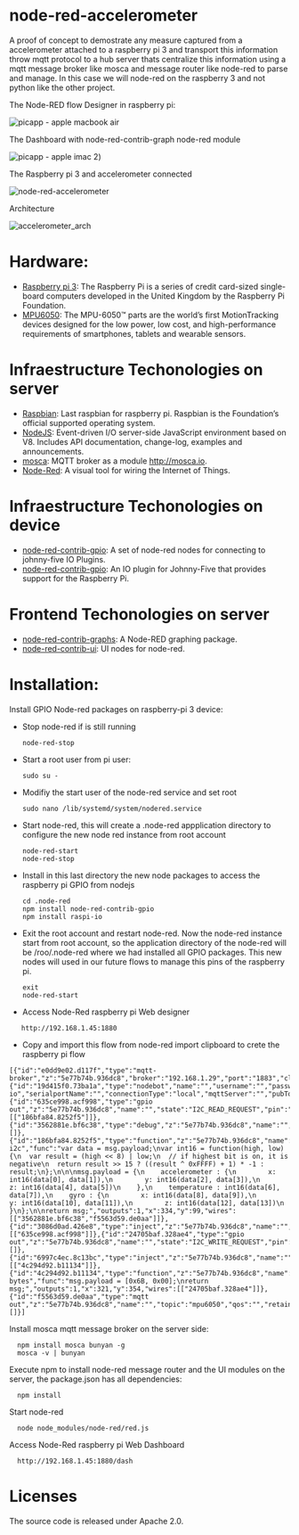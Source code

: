 # node-red-accelerometer

A proof of concept to demostrate any measure captured from a accelerometer attached to a raspberry pi 3 and transport this information throw mqtt protocol to a hub server thats centralize this information using a mqtt message broker like mosca and message router like node-red to parse and manage. In this case we will node-red on the raspberry 3 and not python like the other project.

The Node-RED flow Designer in raspberry pi:

 ![picapp - apple macbook air](https://cloud.githubusercontent.com/assets/1216181/16336824/a50a6798-3a10-11e6-9176-ac30a31f5fe5.png)

The Dashboard with node-red-contrib-graph node-red module

![picapp - apple imac 2](https://cloud.githubusercontent.com/assets/1216181/16090365/65eed644-332f-11e6-9a2a-6f50aea8bf32.png))

The Raspberry pi 3 and accelerometer connected

![node-red-accelerometer](https://cloud.githubusercontent.com/assets/1216181/16336750/fa8eed48-3a0f-11e6-8810-018dc226854c.JPG)

Architecture

![accelerometer_arch](https://cloud.githubusercontent.com/assets/1216181/16018154/7defe644-31a3-11e6-93c2-b8d0c215537d.jpg)

# Hardware:

- [Raspberry pi 3](https://www.raspberrypi.org/): The Raspberry Pi is a series of credit card-sized single-board computers developed in the United Kingdom by the Raspberry Pi Foundation.
- [MPU6050](https://www.invensense.com/products/motion-tracking/6-axis/mpu-6050/): The MPU-6050™ parts are the world’s first MotionTracking devices designed for the low power, low cost, and high-performance requirements of smartphones, tablets and wearable sensors. 

# Infraestructure Techonologies on server

- [Raspbian](https://www.raspberrypi.org/downloads/raspbian/): Last raspbian for raspberry pi. Raspbian is the Foundation’s official supported operating system.
- [NodeJS](https://nodejs.org/): Event-driven I/O server-side JavaScript environment based on V8. Includes API documentation, change-log, examples and announcements.
- [mosca](https://github.com/mcollina/mosca): MQTT broker as a module http://mosca.io.
- [Node-Red](http://nodered.org/): A visual tool for wiring the Internet of Things.

# Infraestructure Techonologies on device

- [node-red-contrib-gpio](https://github.com/monteslu/node-red-contrib-gpio): A set of node-red nodes for connecting to johnny-five IO Plugins.
- [node-red-contrib-gpio](https://github.com/nebrius/raspi-io): An IO plugin for Johnny-Five that provides support for the Raspberry Pi.

# Frontend Techonologies on server

- [node-red-contrib-graphs](https://www.npmjs.com/package/node-red-contrib-graphs): A Node-RED graphing package.
- [node-red-contrib-ui](https://www.npmjs.com/package/node-red-contrib-ui): UI nodes for node-red.

# Installation:

Install GPIO Node-red packages on raspberry-pi 3 device:

- Stop node-red if is still running
  ```
  node-red-stop
  ```
- Start a root user from pi user:
  ```
  sudo su -
  ```
  
- Modifiy the start user of the node-red service and set root
  ```
  sudo nano /lib/systemd/system/nodered.service 
  ```  

- Start node-red, this will create a .node-red appplication directory to configure the new node red instance from root account
  ```
  node-red-start
  node-red-stop
  ```  

- Install in this last directory the new node packages to access the raspberry pi GPIO from nodejs
  ```
  cd .node-red
  npm install node-red-contrib-gpio
  npm install raspi-io
  ```  
  
- Exit the root account and restart node-red. Now the node-red instance start from root account, so the application directory of the node-red will be /roo/.node-red where we had installed all GPIO packages. This new nodes will used in our future flows to manage this pins of the raspberry pi.

  ```
  exit
  node-red-start
  ``` 
- Access Node-Red raspberry pi Web designer
```
   http://192.168.1.45:1880
```

- Copy and import this flow from node-red import clipboard to crete the raspberry pi flow
```
[{"id":"e0dd9e02.d117f","type":"mqtt-broker","z":"5e77b74b.936dc8","broker":"192.168.1.29","port":"1883","clientid":"","usetls":false,"verifyservercert":true,"compatmode":true,"keepalive":"60","cleansession":true,"willTopic":"","willQos":"0","willRetain":null,"willPayload":"","birthTopic":"","birthQos":"0","birthRetain":null,"birthPayload":""},{"id":"19d415f0.73ba1a","type":"nodebot","name":"","username":"","password":"","boardType":"raspi-io","serialportName":"","connectionType":"local","mqttServer":"","pubTopic":"","subTopic":"","tcpHost":"","tcpPort":"","sparkId":"","sparkToken":"","beanId":"","impId":""},{"id":"635ce998.acf998","type":"gpio out","z":"5e77b74b.936dc8","name":"","state":"I2C_READ_REQUEST","pin":"","i2cDelay":"0","i2cAddress":"104","i2cRegister":"59","outputs":1,"board":"19d415f0.73ba1a","x":209,"y":187,"wires":[["186bfa84.8252f5"]]},{"id":"3562881e.bf6c38","type":"debug","z":"5e77b74b.936dc8","name":"","active":true,"console":"false","complete":"false","x":534,"y":38,"wires":[]},{"id":"186bfa84.8252f5","type":"function","z":"5e77b74b.936dc8","name":"process i2c","func":"var data = msg.payload;\nvar int16 = function(high, low) {\n  var result = (high << 8) | low;\n  // if highest bit is on, it is negative\n  return result >> 15 ? ((result ^ 0xFFFF) + 1) * -1 : result;\n};\n\n\nmsg.payload = {\n    accelerometer : {\n        x: int16(data[0], data[1]),\n        y: int16(data[2], data[3]),\n        z: int16(data[4], data[5])\n    },\n    temperature : int16(data[6], data[7]),\n    gyro : {\n        x: int16(data[8], data[9]),\n        y: int16(data[10], data[11]),\n        z: int16(data[12], data[13])\n    }\n};\n\nreturn msg;","outputs":1,"x":334,"y":99,"wires":[["3562881e.bf6c38","f5563d59.de0aa"]]},{"id":"3086d0ad.426e8","type":"inject","z":"5e77b74b.936dc8","name":"","topic":"","payload":"14","payloadType":"string","repeat":"","crontab":"","once":false,"x":107,"y":97,"wires":[["635ce998.acf998"]]},{"id":"24705baf.328ae4","type":"gpio out","z":"5e77b74b.936dc8","name":"","state":"I2C_WRITE_REQUEST","pin":"","i2cDelay":"0","i2cAddress":"104","i2cRegister":"","outputs":0,"board":"19d415f0.73ba1a","x":493,"y":354,"wires":[]},{"id":"6997c4ec.8c13bc","type":"inject","z":"5e77b74b.936dc8","name":"","topic":"","payload":"","payloadType":"none","repeat":"","crontab":"","once":false,"x":143,"y":354,"wires":[["4c294d92.b11134"]]},{"id":"4c294d92.b11134","type":"function","z":"5e77b74b.936dc8","name":"i2c bytes","func":"msg.payload = [0x6B, 0x00];\nreturn msg;","outputs":1,"x":321,"y":354,"wires":[["24705baf.328ae4"]]},{"id":"f5563d59.de0aa","type":"mqtt out","z":"5e77b74b.936dc8","name":"","topic":"mpu6050","qos":"","retain":"","broker":"e0dd9e02.d117f","x":526,"y":129,"wires":[]}]
```

Install mosca mqtt message broker on the server side:
```
  npm install mosca bunyan -g
  mosca -v | bunyan
```

Execute npm to install node-red message router and the UI modules on the server, the package.json has all dependencies:
```
  npm install
```

Start node-red
```
  node node_modules/node-red/red.js
```

Access Node-Red raspberry pi Web Dashboard
```
  http://192.168.1.45:1880/dash
```

# Licenses
The source code is released under Apache 2.0.
